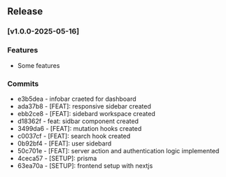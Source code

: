 ## Release

### [v1.0.0-2025-05-16]

### Features
- Some features

### Commits
- e3b5dea -  infobar craeted for dashboard
- ada37b8 -  [FEAT]: responsive sidebar created
- ebb2ce8 -  [FEAT]: sidebard workspace created
- d18362f -  feat: sidbar component created
- 3499da6 -  [FEAT]: mutation hooks created
- c0037cf -  [FEAT]: search hook created
- 0b92bf4 -  [FEAT]: user sidebard
- 50c701e -  [FEAT]: server action and authentication logic implemented
- 4ceca57 -  [SETUP]: prisma
- 63ea70a -  [SETUP]: frontend setup with nextjs